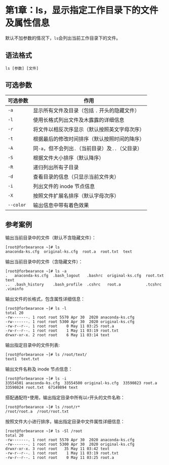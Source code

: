 # 第1章：ls，显示指定工作目录下的文件及属性信息

默认不加参数的情况下，`ls`会列出当前工作目录下的文件。

## 语法格式
`ls [参数] [文件]`

## 可选参数
|  可选参数   | 作用  |
|  ----  | ----  |
| `-a`  | 显示所有文件及目录（包括 `.` 开头的隐藏文件） |
| `-l`  | 使用长格式列出文件及木露露的详细信息 |
| `-r` | 将文件以相反次序显示（默认按照英文字母次序）  |
| `-t` | 根据最后的修改时间排序（默认按照时间的降序） |
| `-A` | 同`-a`，但不会列出`.`（当前目录）及`..`（父目录） |
| `-S` | 根据文件大小排序（默认降序） |
| `-R` | 递归列出所有子目录 |
| `-d` | 查看目录的信息（只显示当前文件夹） |
| `-i` | 列出文件的 inode 节点信息 |
| `-X` | 按照文件扩展名排序（默认字母次序） |
| `--color` | 输出信息中带有着色效果 |

## 参考案例
输出当前目录中的文件（默认不含隐藏文件）：
```shell
[root@forbearance ~]# ls
anaconda-ks.cfg  original-ks.cfg  root.a  root.txt  text
```
输出当前目录中的文件（含隐藏文件）：
```shell
[root@forbearance ~]# ls -a
.   anaconda-ks.cfg  .bash_logout   .bashrc  original-ks.cfg  root.txt  text
..  .bash_history    .bash_profile  .cshrc   root.a           .tcshrc   .viminfo
```
输出文件的长格式，包含属性详细信息：
```shell
[root@forbearance ~]# ls -l
total 20
-rw-------. 1 root root 5570 Apr 30  2020 anaconda-ks.cfg
-rw-------. 1 root root 5300 Apr 30  2020 original-ks.cfg
-rw-r--r--. 1 root root    0 May 11 03:25 root.a
-rw-r--r--. 1 root root    1 May 11 03:19 root.txt
drwxr-xr-x. 2 root root    6 May 11 03:14 text
```
输出指定目录中的文件列表:
```shell
[root@forbearance ~]# ls /root/text/
text1  text.txt
```
输出文件名称及 inode 节点信息：
```shell
[root@forbearance ~]# ls -i
33554501 anaconda-ks.cfg  33554500 original-ks.cfg  33590823 root.a  33590824 root.txt  67149894 text
```
搭配通配符`*`使用，输出指定目录中所有以`r`开头的文件名称：
```shell
[root@forbearance ~]# ls /root/r*
/root/root.a  /root/root.txt
```
按照文件大小进行排序，输出指定目录中文件属性详细信息：
```shell
[root@forbearance ~]# ls -Sl /root
total 20
-rw-------. 1 root root 5570 Apr 30  2020 anaconda-ks.cfg
-rw-------. 1 root root 5300 Apr 30  2020 original-ks.cfg
drwxr-xr-x. 3 root root   35 May 11 03:42 text
-rw-r--r--. 1 root root    1 May 11 03:19 root.txt
-rw-r--r--. 1 root root    0 May 11 03:25 root.a
```

